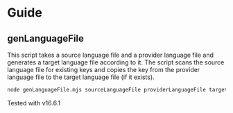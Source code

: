 # Guide
## genLanguageFile
This script takes a source language file and a provider language file and generates a target language file according to it.
The script scans the source language file for existing keys and copies the key from the provider language file to the target language file (if it exists).

```bash
node genLanguageFile.mjs sourceLanguageFile providerLanguageFile targetLanguageFile
```

Tested with v16.6.1